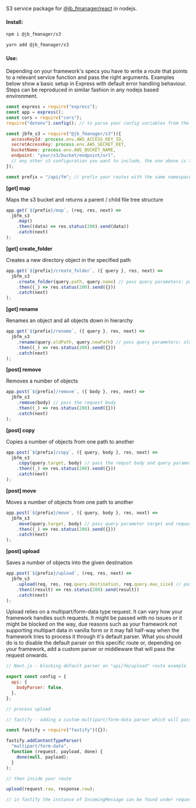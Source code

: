 <p>S3 service package for <a href="https://github.com/jbystronski/jb-fmanager-react">@jb_fmanager/react</a> in nodejs.</p>

<h4>Install:</h4>

```bash
npm i @jb_fmanager/s3

yarn add @jb_fmanager/s3
```

<h4>Use:</h4>

<p>Depending on your framework's specs you have to write a route that points to a relevant service function and pass the right arguments. Examples below show a basic setup in Express with default error handling behaviour. Steps can be reproduced in similar fashion in any nodejs based environment.</p>

```js
const express = require("express");
const app = express();
const cors = require("cors");
require("dotenv").config(); // to parse your config variables from the .env file as shown below (optional, yet recommended)

const jbfm_s3 = require("@jb_fmanager/s3")({
  accessKeyId: process.env.AWS_ACCESS_KEY_ID,
  secretAccessKey: process.env.AWS_SECRET_KEY,
  bucketName: process.env.AWS_BUCKET_NAME,
  endpoint: "your/s3/bucket/endpoint/url",
  // any other s3 configuration you want to include, the one above is the required minimum
});

const prefix = "/api/fm"; // prefix your routes with the same namespace used in the frontend component
```

<strong>[get] map</strong>

<span>Maps the s3 bucket and returns a parent / child file tree structure</span>

```js
app.get(`${prefix}/map`, (req, res, next) =>
  jbfm_s3
    .map()
    .then((data) => res.status(200).send(data))
    .catch(next)
);
```

<strong>[get] create_folder</strong>

<span>Creates a new directory object in the specified path</span>

```js
app.get(`${prefix}/create_folder`, ({ query }, res, next) =>
  jbfm_s3
    .create_folder(query.path, query.name) // pass query parameters: path, name
    .then((_) => res.status(200).send({}))
    .catch(next)
);
```

<strong>[get] rename</strong>

<span>Renames an object and all objects down in hierarchy</span>

```js
app.get(`${prefix}/rename`, ({ query }, res, next) =>
  jbfm_s3
    .rename(query.oldPath, query.newPath) // pass query parameters: oldPath, newPath
    .then((_) => res.status(200).send({}))
    .catch(next)
);
```

<strong>[post] remove</strong>

<span>Removes a number of objects</span>

```js
app.post(`${prefix}/remove`, ({ body }, res, next) =>
  jbfm_s3
    .remove(body) // pass the request body
    .then((_) => res.status(200).send({}))
    .catch(next)
);
```

<strong>[post] copy</strong>

<span>Copies a number of objects from one path to another</span>

```js
app.post(`${prefix}/copy`, ({ query, body }, res, next) =>
  jbfm_s3
    .copy(query.target, body) // pass the requst body and query parameter: target
    .then((_) => res.status(200).send({}))
    .catch(next)
);
```

<strong>[post] move</strong>

<span>Moves a number of objects from one path to another</span>

```js
app.post(`${prefix}/move`, ({ query, body }, res, next) =>
  jbfm_s3
    .move(query.target, body) // pass query parameter target and request body
    .then((_) => res.status(200).send({}))
    .catch(next)
);
```

<strong>[post] upload</strong>

<span>Saves a number of objects into the given destination</span>

```js
app.post(`${prefix}/upload`, (req, res, next) =>
  jbfm_s3
    .upload(req, res, req.query.destination, req.query.max_size) // pass http request and response
    .then((result) => res.status(200).send(result))
    .catch(next)
);
```

<p>Upload relies on a multipart/form-data type request. It can vary how your framework handles such requests. It might be passed with no issues or it might be blocked on the way, due reasons such as your framework not supporting multipart data in vanilla form or it may fall half-way when the framework tries to process it through it's default parser. What you should do is to disable the default parser on this specific route or, depending on your framework, add a custom parser or middleware that will pass the request onwards.</p>

```js
// Next.js - blocking default parser on "api/fm/upload" route example

export const config = {
  api: {
    bodyParser: false,
  },
};

// process upload
```

```js
// fastify - adding a custom multipart/form-data parser which will pass the request onwards

const fastify = require("fastify")({});

fastify.addContentTypeParser(
  "multipart/form-data",
  function (request, payload, done) {
    done(null, payload);
  }
);

// then inside your route

upload(request.raw, response.raw);

// in fastify the instance of IncomingMessage can be found under request.raw,
```
